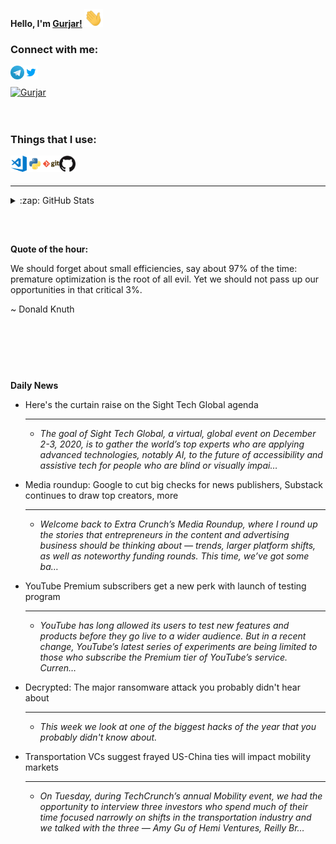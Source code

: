 #### Hello, I'm [Gurjar!](https://GurjarKing.github.io) <img src="https://raw.githubusercontent.com/ABSphreak/ABSphreak/master/gifs/Hi.gif" width="30px"></h2>


### Connect with me:

[<img align="left" alt="Gurjar | Telegram" width="22px" src="https://raw.githubusercontent.com/github/explore/80688e429a7d4ef2fca1e82350fe8e3517d3494d/topics/telegram/telegram.png" />][Telegram]
[<img align="left" alt="Gurjar | Twitter" width="22px" src="https://raw.githubusercontent.com/github/explore/80688e429a7d4ef2fca1e82350fe8e3517d3494d/topics/twitter/twitter.png" />][Twitter]
<br >
<br >
<a href="https://github.com/GurjarKing"><img src="https://komarev.com/ghpvc/?username=GurjarKing" alt="Gurjar" /></a> <br />
<br />
<br />
<!-- <br >

![](https://visitor-badge.glitch.me/badge?page_id=GurjarKing)

<br /> -->

### Things that I use:

[<img align="left" alt="Visual Studio Code" width="26px" src="https://raw.githubusercontent.com/github/explore/80688e429a7d4ef2fca1e82350fe8e3517d3494d/topics/visual-studio-code/visual-studio-code.png" />][VSCode]
[<img align="left" alt="Python" width="26px" src="https://raw.githubusercontent.com/github/explore/80688e429a7d4ef2fca1e82350fe8e3517d3494d/topics/python/python.png" />][Python]
[<img align="left" alt="Git" width="26px" src="https://raw.githubusercontent.com/github/explore/80688e429a7d4ef2fca1e82350fe8e3517d3494d/topics/git/git.png" />][Git]
[<img align="left" alt="GitHub" width="26px" src="https://raw.githubusercontent.com/github/explore/78df643247d429f6cc873026c0622819ad797942/topics/github/github.png" />][Github]

<br />
<br />

---
<details>
  <summary>:zap: GitHub Stats</summary>

<img align="left" alt="Gurjar's Github Stats" src="https://github-readme-stats.vercel.app/api?username=GurjarKing&show_icons=true&hide_border=true&count_private=true&include_all_commit=true&theme=algolia" />

</details>

<!-- ### 🔔 My latest tweet
<a href="https://twitter.com/Gurjar_King43" target="_blank">
	<img src="https://github.com/GurjarKing/GurjarKing/raw/master/tweet.png" width="70%" align="center" alt="Click to view on Twitter" title="My latest tweet, as an image"/>
</a> -->
<br>

<pre>

</pre>

**Quote of the hour:**

We should forget about small efficiencies, say about 97% of the time: premature optimization is the root of all evil. Yet we should not pass up our opportunities in that critical 3%.

~ Donald Knuth
<pre>

</pre>
<br>
<pre>


</pre>
<strong>Daily News</strong>
  
  - Here's the curtain raise on the Sight Tech Global agenda
     <hr/>
     
      - *The goal of Sight Tech Global, a virtual, global event on December 2-3, 2020, is to gather the world’s top experts who are applying advanced technologies, notably AI, to the future of accessibility and assistive tech for people who are blind or visually impai…*
     
  - Media roundup: Google to cut big checks for news publishers, Substack continues to draw top creators, more
      <hr/>
      
      - *Welcome back to Extra Crunch’s Media Roundup, where I round up the stories that entrepreneurs in the content and advertising business should be thinking about — trends, larger platform shifts, as well as noteworthy funding rounds. This time, we’ve got some ba…*
      
  - YouTube Premium subscribers get a new perk with launch of testing program
      <hr/>
      
      - *YouTube has long allowed its users to test new features and products before they go live to a wider audience. But in a recent change, YouTube’s latest series of experiments are being limited to those who subscribe the Premium tier of YouTube’s service. Curren…*
      
  - Decrypted: The major ransomware attack you probably didn't hear about
      <hr/>
      
      - *This week we look at one of the biggest hacks of the year that you probably didn't know about.*
       
  - Transportation VCs suggest frayed US-China ties will impact mobility markets
      <hr/>
       
       - *On Tuesday, during TechCrunch’s annual Mobility event, we had the opportunity to interview three investors who spend much of their time focused narrowly on shifts in the transportation industry and we talked with the three — Amy Gu of Hemi Ventures, Reilly Br…*
      

<br />

[VSCode]: https://code.visualstudio.com/
[Python]: https://www.python.org/
[Git]: https://git-scm.com/
[Github]: https://github.com/
[Telegram]: https://t.me/Gurjar_King/
[Twitter]: https://twitter.com/Gurjar_King43/
